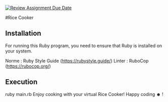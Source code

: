 [![Review Assignment Due Date](https://classroom.github.com/assets/deadline-readme-button-24ddc0f5d75046c5622901739e7c5dd533143b0c8e959d652212380cedb1ea36.svg)](https://classroom.github.com/a/PHq8Kfj_)

#Rice Cooker
## Installation
For running this Ruby program, you need to ensure that Ruby is installed on your system.

Norme : Ruby Style Guide (https://rubystyle.guide/)
Linter : RuboCop (https://rubocop.org/)

## Execution
ruby main.rb
Enjoy cooking with your virtual Rice Cooker! Happy coding ☻ !